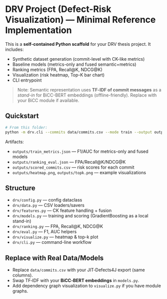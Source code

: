 
# DRV Project (Defect-Risk Visualization) — Minimal Reference Implementation

This is a **self-contained Python scaffold** for your DRV thesis project. It includes:
- Synthetic dataset generation (commit-level with CK-like metrics)
- Baseline models (metrics-only and fused semantic+metrics)
- Ranking metrics (FPA, Recall@K, NDCG@K)
- Visualization (risk heatmap, Top-K bar chart)
- CLI entrypoint

> Note: Semantic representation uses **TF‑IDF of commit messages** as a *stand-in* for BiCC-BERT embeddings (offline-friendly). Replace with your BiCC module if available.

## Quickstart

```bash
# From this folder:
python -m drv.cli --commits data/commits.csv --mode train --output outputs
```

Artifacts:
- `outputs/train_metrics.json` — F1/AUC for metrics-only and fused models
- `outputs/ranking_eval.json` — FPA/Recall@K/NDCG@K
- `outputs/scored_commits.csv` — risk scores for each commit
- `outputs/heatmap.png`, `outputs/topk.png` — example visualizations

## Structure

- `drv/config.py` — config dataclass
- `drv/data.py` — CSV loaders/savers
- `drv/features.py` — CK feature handling + fusion
- `drv/models.py` — training and scoring (GradientBoosting as a local stand-in)
- `drv/ranking.py` — FPA, Recall@K, NDCG@K
- `drv/eval.py` — F1, AUC helpers
- `drv/visualize.py` — heatmap & top-k plot
- `drv/cli.py` — command-line workflow

## Replace with Real Data/Models
- Replace `data/commits.csv` with your JIT‑Defects4J export (same columns).
- Swap TF‑IDF with your **BiCC‑BERT embeddings** in `models.py`.
- Add dependency graph visualization to `visualize.py` if you have module graphs.
